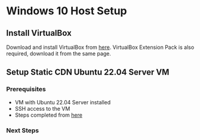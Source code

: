 # Windows 10 Host Setup

## Install VirtualBox

Download and install VirtualBox from [here](https://www.virtualbox.org/wiki/Downloads).
VirtualBox Extension Pack is also required, download it from the same page.

## Setup Static CDN Ubuntu 22.04 Server VM

### Prerequisites

- VM with Ubuntu 22.04 Server installed
- SSH access to the VM
- Steps completed from [here](../vms/static-cdn-ubuntu-22-server/README.md)

### Next Steps